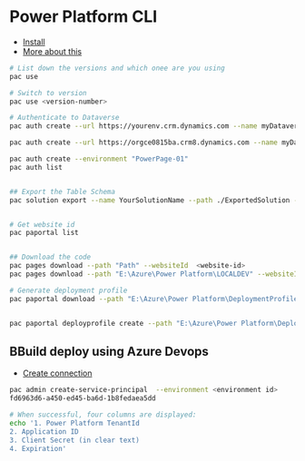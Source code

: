 # Power Platform CLI

- [Install](https://learn.microsoft.com/en-us/power-platform/developer/howto/install-cli-msi)
- [More about this](https://learn.microsoft.com/en-us/power-platform/developer/cli/introduction?tabs=windows)

```sh
# List down the versions and which onee are you using
pac use

# Switch to version
pac use <version-number>

# Authenticate to Dataverse
pac auth create --url https://yourenv.crm.dynamics.com --name myDataverse

pac auth create --url https://orgce0815ba.crm8.dynamics.com --name myDataverse

pac auth create --environment "PowerPage-01"
pac auth list


## Export the Table Schema
pac solution export --name YourSolutionName --path ./ExportedSolution --managed false


# Get website id
pac paportal list


## Download the code
pac pages download --path "Path" --websiteId  <website-id>
pac pages download --path "E:\Azure\Power Platform\LOCALDEV" --websiteId  a07b4b99-39a1-4f59-9883-13d247186ff4 -mv Enhanced

# Generate deployment profile
pac paportal download --path "E:\Azure\Power Platform\DeploymentProfile" --webSiteId f81d454b-276d-4b14-a3eb-5904cae0f75a --modelVersion Enhanced --environment "https://org5fed0db9.crm8.dynamics.com/"


pac paportal deployprofile create --path "E:\Azure\Power Platform\DeploymentProfile2" 81d454b-276d-4b14-a3eb-5904cae0f75a --modelVersion Enhanced --environment "https://org5fed0db9.crm8.dynamics.com/"
```

## BBuild deploy using Azure Devops

- [Create connection](https://learn.microsoft.com/en-us/power-platform/alm/devops-build-tools)

```sh
pac admin create-service-principal  --environment <environment id>
fd6963d6-a450-ed45-ba6d-1b8fedaea5dd

# When successful, four columns are displayed:
echo '1. Power Platform TenantId
2. Application ID
3. Client Secret (in clear text)
4. Expiration'

```
